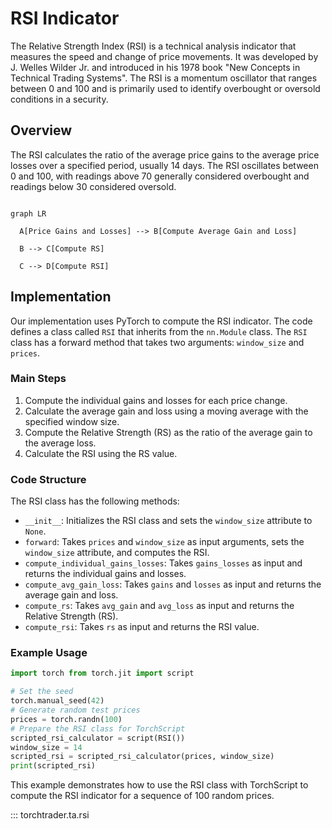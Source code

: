 <!-----

Yay, no errors, warnings, or alerts!

Conversion time: 0.502 seconds.


Using this Markdown file:

1. Paste this output into your source file.
2. See the notes and action items below regarding this conversion run.
3. Check the rendered output (headings, lists, code blocks, tables) for proper
   formatting and use a linkchecker before you publish this page.

Conversion notes:

* Docs to Markdown version 1.0β34
* Wed Apr 05 2023 08:33:19 GMT-0700 (PDT)
* Source doc: RSI
----->


# RSI Indicator

The Relative Strength Index (RSI) is a technical analysis indicator that measures the speed and change of price movements. It was developed by J. Welles Wilder Jr. and introduced in his 1978 book "New Concepts in Technical Trading Systems". The RSI is a momentum oscillator that ranges between 0 and 100 and is primarily used to identify overbought or oversold conditions in a security.

## Overview

The RSI calculates the ratio of the average price gains to the average price losses over a specified period, usually 14 days. The RSI oscillates between 0 and 100, with readings above 70 generally considered overbought and readings below 30 considered oversold.

```mermaid

graph LR

  A[Price Gains and Losses] --> B[Compute Average Gain and Loss]

  B --> C[Compute RS]

  C --> D[Compute RSI]

```


## Implementation

Our implementation uses PyTorch to compute the RSI indicator. The code defines a class called `RSI` that inherits from the `nn.Module` class. The `RSI` class has a forward method that takes two arguments: `window_size` and `prices`.


### Main Steps



1. Compute the individual gains and losses for each price change.
2. Calculate the average gain and loss using a moving average with the specified window size.
3. Compute the Relative Strength (RS) as the ratio of the average gain to the average loss.
4. Calculate the RSI using the RS value.


### Code Structure

The RSI class has the following methods:



* `__init__`: Initializes the RSI class and sets the `window_size` attribute to `None`.
* `forward`: Takes `prices` and `window_size` as input arguments, sets the `window_size` attribute, and computes the RSI.
* `compute_individual_gains_losses`: Takes `gains_losses` as input and returns the individual gains and losses.
* `compute_avg_gain_loss`: Takes `gains` and `losses` as input and returns the average gain and loss.
* `compute_rs`: Takes `avg_gain` and `avg_loss` as input and returns the Relative Strength (RS).
* `compute_rsi`: Takes `rs` as input and returns the RSI value.


### Example Usage

```python
import torch from torch.jit import script

# Set the seed
torch.manual_seed(42)
# Generate random test prices
prices = torch.randn(100)
# Prepare the RSI class for TorchScript
scripted_rsi_calculator = script(RSI())
window_size = 14
scripted_rsi = scripted_rsi_calculator(prices, window_size)
print(scripted_rsi)
```


This example demonstrates how to use the RSI class with TorchScript to compute the RSI indicator for a sequence of 100 random prices.


::: torchtrader.ta.rsi
